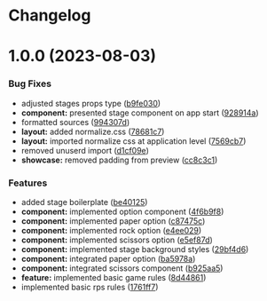 # Changelog

# 1.0.0 (2023-08-03)


### Bug Fixes

* adjusted stages props type ([b9fe030](https://github.com/FP-Engineer/rps-game/commit/b9fe03072a3c48337de7cf442e4718fb9269a731))
* **component:** presented stage component on app start ([928914a](https://github.com/FP-Engineer/rps-game/commit/928914a108db69185585483e63ae99b1baae755a))
* formatted sources ([994307d](https://github.com/FP-Engineer/rps-game/commit/994307d16907417c019f24c3e1622e8938773c44))
* **layout:** added normalize.css ([78681c7](https://github.com/FP-Engineer/rps-game/commit/78681c7361e76cc06520fa126a6bd9f0dc48b99e))
* **layout:** imported normalize css at application level ([7569cb7](https://github.com/FP-Engineer/rps-game/commit/7569cb7c8479166dc1a618417aeb5fd98e5df227))
* removed unuserd import ([d1cf09e](https://github.com/FP-Engineer/rps-game/commit/d1cf09eb647a2f937ac1491597c746915da9d8fe))
* **showcase:** removed padding from preview ([cc8c3c1](https://github.com/FP-Engineer/rps-game/commit/cc8c3c1eb01a8c5216645bf687ca8af12af2b4dd))


### Features

* added stage boilerplate ([be40125](https://github.com/FP-Engineer/rps-game/commit/be401252ec71faf881c58816f46db465b7f2ef0c))
* **component:** implemented option component ([4f6b9f8](https://github.com/FP-Engineer/rps-game/commit/4f6b9f87248474f6b986a6fe5a848e3901f48645))
* **component:** implemented paper option ([c87475c](https://github.com/FP-Engineer/rps-game/commit/c87475c59742eaa22d84af4c8e74cc2d0ab5d756))
* **component:** implemented rock option ([e4ee029](https://github.com/FP-Engineer/rps-game/commit/e4ee02906ca20047ef20887438e6180951c8fed7))
* **component:** implemented scissors option ([e5ef87d](https://github.com/FP-Engineer/rps-game/commit/e5ef87d3c775db464b2d43b094d9f423ef0e9980))
* **component:** implemented stage background styles ([29bf4d6](https://github.com/FP-Engineer/rps-game/commit/29bf4d6e8b1a6bb2b0c5f9aa8831b67df26059e3))
* **component:** integrated paper option ([ba5978a](https://github.com/FP-Engineer/rps-game/commit/ba5978a77cbffe7ac20cd78b2a598fac4a00be62))
* **component:** integrated scissors component ([b925aa5](https://github.com/FP-Engineer/rps-game/commit/b925aa5654694581ed851cd0e7f8683500c1fd8f))
* **feature:** implemented basic game rules ([8d44861](https://github.com/FP-Engineer/rps-game/commit/8d448611fc58955b03771151e2a4f0f0830ffddb))
* implemented basic rps rules ([1761ff7](https://github.com/FP-Engineer/rps-game/commit/1761ff75481aa4b0940cf7a352d95481f540b8a6))
